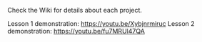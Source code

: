 Check the Wiki for details about each project.

Lesson 1 demonstration: https://youtu.be/Xybjnrmiruc 
Lesson 2 demonstration: https://youtu.be/fu7MRUl47QA
